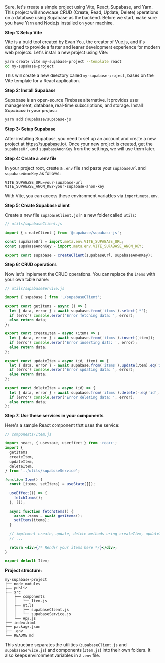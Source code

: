 Sure, let's create a simple project using Vite, React, Supabase, and Yarn. This project will showcase CRUD (Create, Read, Update, Delete) operations on a database using Supabase as the backend. Before we start, make sure you have Yarn and Node.js installed on your machine.

**Step 1: Setup Vite**

Vite is a build tool created by Evan You, the creator of Vue.js, and it's designed to provide a faster and leaner development experience for modern web projects. Let's install a new project using Vite:

```bash
yarn create vite my-supabase-project --template react
cd my-supabase-project
```

This will create a new directory called `my-supabase-project`, based on the Vite template for a React application.

**Step 2: Install Supabase**

Supabase is an open-source Firebase alternative. It provides user management, database, real-time subscriptions, and storage. Install Supabase in your project:

```bash
yarn add @supabase/supabase-js
```

**Step 3: Setup Supabase**

After installing Supabase, you need to set up an account and create a new project at https://supabase.io/. Once your new project is created, get the `supabaseUrl` and `supabaseAnonKey` from the settings, we will use them later.

**Step 4: Create a .env file**

In your project root, create a `.env` file and paste your `supabaseUrl` and `supabaseAnonKey` as follows:

```env
VITE_SUPABASE_URL=your-supabase-url
VITE_SUPABASE_ANON_KEY=your-supabase-anon-key
```

With Vite, you can access these environment variables via `import.meta.env`.

**Step 5: Create Supabase client**

Create a new file `supabaseClient.js` in a new folder called `utils`:

```js
// utils/supabaseClient.js

import { createClient } from '@supabase/supabase-js';

const supabaseUrl = import.meta.env.VITE_SUPABASE_URL;
const supabaseAnonKey = import.meta.env.VITE_SUPABASE_ANON_KEY;

export const supabase = createClient(supabaseUrl, supabaseAnonKey);
```

**Step 6: CRUD operations**

Now let's implement the CRUD operations. You can replace the `items` with your own table name:

```js
// utils/supabaseService.js

import { supabase } from './supabaseClient';

export const getItems = async () => {
  let { data, error } = await supabase.from('items').select('*');
  if (error) console.error('Error fetching data: ', error);
  else return data;
};

export const createItem = async (item) => {
  let { data, error } = await supabase.from('items').insert([item]);
  if (error) console.error('Error inserting data: ', error);
  else return data;
};

export const updateItem = async (id, item) => {
  let { data, error } = await supabase.from('items').update(item).eq('id', id);
  if (error) console.error('Error updating data: ', error);
  else return data;
};

export const deleteItem = async (id) => {
  let { data, error } = await supabase.from('items').delete().eq('id', id);
  if (error) console.error('Error deleting data: ', error);
  else return data;
};
```

**Step 7: Use these services in your components**

Here's a sample React component that uses the service:

```jsx
// components/Item.js

import React, { useState, useEffect } from 'react';
import {
  getItems,
  createItem,
  updateItem,
  deleteItem,
} from '../utils/supabaseService';

function Item() {
  const [items, setItems] = useState([]);

  useEffect(() => {
    fetchItems();
  }, []);

  async function fetchItems() {
    const items = await getItems();
    setItems(items);
  }

  // implement create, update, delete methods using createItem, updateItem, deleteItem
  // ...

  return <div>{/* Render your items here */}</div>;
}

export default Item;
```

**Project structure:**

```
my-supabase-project
├── node_modules
├── public
├── src
│   ├── components
│   │   └── Item.js
│   ├── utils
│   │   ├── supabaseClient.js
│   │   └── supabaseService.js
│   └── App.js
├── index.html
├── package.json
├── .env
└── README.md
```

This structure separates the utilities (`supabaseClient.js` and `supabaseService.js`) and components (`Item.js`) into their own folders. It also keeps environment variables in a `.env` file.
